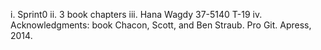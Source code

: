i. Sprint0
ii. 3 book chapters
iii. Hana Wagdy 37-5140 T-19
iv. Acknowledgments: book Chacon, Scott, and Ben Straub. Pro Git. Apress,
2014.